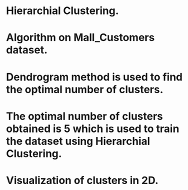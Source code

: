 # Hierarchial Clustering.
# Algorithm on Mall_Customers dataset.
# Dendrogram method is used to find the optimal number of clusters.
# The optimal number of clusters obtained is 5 which is used to train the dataset using Hierarchial Clustering.
# Visualization of clusters in 2D.
